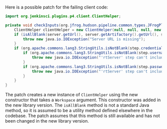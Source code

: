 Here is a possible patch for the failing client code:
```java
import org.jenkinsci.plugins.p4.client.ClientHelper;

private void checkInputs(org.jfrog.hudson.pipeline.common.types.JFrogPlatformInstance server) throws java.io.IOException {
    ClientHelper clientHelper = new ClientHelper(null, null, null, new org.jenkinsci.plugins.p4.workspace.Workspace());
    if (isAllBlank(server.getUrl(), server.getArtifactory().getUrl(), server.getDistribution().getUrl(), step.url, step.artifactoryUrl, step.distributionUrl)) {
        throw new java.io.IOException("Server URL is missing");
    }
    if (org.apache.commons.lang3.StringUtils.isNotBlank(step.credentialsId)) {
        if (org.apache.commons.lang3.StringUtils.isNotBlank(step.username)) {
            throw new java.io.IOException("'rtServer' step can't include both credentialsId and username");
        }
        if (org.apache.commons.lang3.StringUtils.isNotBlank(step.password)) {
            throw new java.io.IOException("'rtServer' step can't include both credentialsId and password");
        }
    }
}
```
The patch creates a new instance of `ClientHelper` using the new constructor that takes a `Workspace` argument. This constructor was added in the new library version. The `isAllBlank` method is not a standard Java method, so it is assumed to be a utility method defined elsewhere in the codebase. The patch assumes that this method is still available and has not been changed in the new library version.